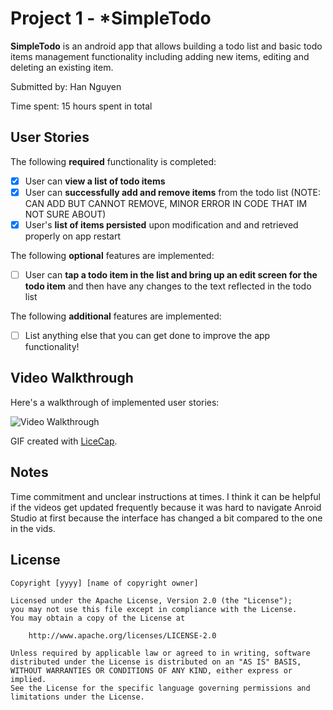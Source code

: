 # Project 1 - *SimpleTodo

**SimpleTodo** is an android app that allows building a todo list and basic todo items management functionality including adding new items, editing and deleting an existing item.

Submitted by: Han Nguyen

Time spent: 15 hours spent in total

## User Stories

The following **required** functionality is completed:

* [x] User can **view a list of todo items**
* [x] User can **successfully add and remove items** from the todo list (NOTE: CAN ADD BUT CANNOT REMOVE, MINOR ERROR IN CODE THAT IM NOT SURE ABOUT)
* [X] User's **list of items persisted** upon modification and and retrieved properly on app restart

The following **optional** features are implemented:

* [ ] User can **tap a todo item in the list and bring up an edit screen for the todo item** and then have any changes to the text reflected in the todo list

The following **additional** features are implemented:

* [ ] List anything else that you can get done to improve the app functionality!

## Video Walkthrough

Here's a walkthrough of implemented user stories:

<img src='https://imgur.com/cFX3A7D' alt='Video Walkthrough' />

GIF created with [LiceCap](http://www.cockos.com/licecap/).

## Notes

Time commitment and unclear instructions at times. I think it can be helpful if the videos get updated frequently because it was hard to navigate Anroid Studio at first because the interface has changed a bit compared to the one in the vids.

## License

    Copyright [yyyy] [name of copyright owner]

    Licensed under the Apache License, Version 2.0 (the "License");
    you may not use this file except in compliance with the License.
    You may obtain a copy of the License at

        http://www.apache.org/licenses/LICENSE-2.0

    Unless required by applicable law or agreed to in writing, software
    distributed under the License is distributed on an "AS IS" BASIS,
    WITHOUT WARRANTIES OR CONDITIONS OF ANY KIND, either express or implied.
    See the License for the specific language governing permissions and
    limitations under the License.
